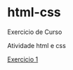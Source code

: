 # html-css
 Exercicio de Curso

Atividade html e css


<a href="https://isacepifanioo.github.io/html-css/exercicios/ex001/index.html" target="_blank">Exercicio 1</a>
